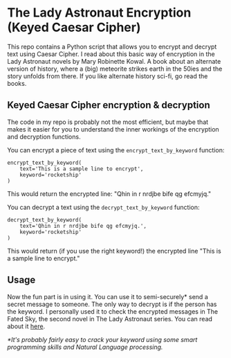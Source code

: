 # The Lady Astronaut Encryption (Keyed Caesar Cipher)

This repo contains a Python script that allows you to encrypt and decrypt text using Caesar Cipher. I read about this basic way of encryption in the Lady Astronaut novels by Mary Robinette Kowal. A book about an alternate version of history, where a (big) meteorite strikes earth in the 50ies and the story unfolds from there. If you like alternate history sci-fi, go read the books. 

## Keyed Caesar Cipher encryption & decryption

The code in my repo is probably not the most efficient, but maybe that makes it easier for you to understand the inner workings of the encryption and decryption functions. 

You can encrypt a piece of text using the `encrypt_text_by_keyword` function:

```
encrypt_text_by_keyword(
	text='This is a sample line to encrypt',
	keyword='rocketship'
)
```

This would return the encrypted line: "Qhin in r nrdjbe bife qg efcmyjq."

You can decrypt a text using the `decrypt_text_by_keyword` function:

```
decrypt_text_by_keyword(
	text='Qhin in r nrdjbe bife qg efcmyjq.',
	keyword='rocketship' 
)
```

This would return (if you use the right keyword!) the encrypted line "This is a sample line to encrypt."

## Usage

Now the fun part is in using it. You can use it to semi-securely* send a secret message to someone. The only way to decrypt is if the person has the keyword. I personally used it to check the encrypted messages in The Fated Sky, the second novel in The Lady Astronaut series. You can read about it [here](http://www.edriessen.com/2021/02/19/reviewing-lady-astronauts-secret-messages/). 

*\*It's probably fairly easy to crack your keyword using some smart programming skills and Natural Language processing.*
